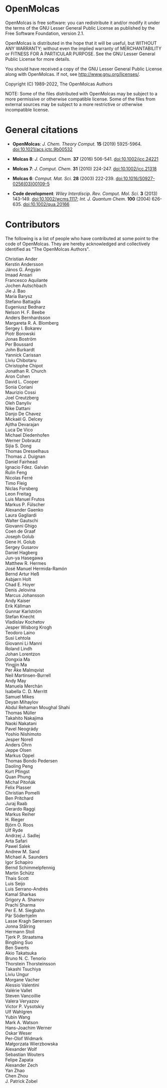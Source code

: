 OpenMolcas
==========

OpenMolcas is free software: you can redistribute it and/or modify it
under the terms of the GNU Lesser General Public License as published by
the Free Software Foundation, version 2.1.

OpenMolcas is distributed in the hope that it will be useful, but
WITHOUT ANY WARRANTY; without even the implied warranty of
MERCHANTABILITY or FITNESS FOR A PARTICULAR PURPOSE. See the GNU Lesser
General Public License for more details.

You should have received a copy of the GNU Lesser General Public License
along with OpenMolcas. If not, see <http://www.gnu.org/licenses/>.

Copyright (C) 1989-2022, The OpenMolcas Authors


NOTE: Some of the files distributed with OpenMolcas may be subject to a more
permissive or otherwise compatible license. Some of the files from external
sources may be subject to a more restrictive or otherwise incompatible license.


General citations
=================

* **OpenMolcas**:
  *J. Chem. Theory Comput.* **15** (2019) 5925-5964. [doi:10.1021/acs.jctc.9b00532](https://doi.org/10.1021/acs.jctc.9b00532)

* **Molcas 8**:
  *J. Comput. Chem.* **37** (2016) 506-541. [doi:10.1002/jcc.24221](https://doi.org/10.1002/jcc.24221)

* **Molcas 7**:
  *J. Comput. Chem.* **31** (2010) 224-247. [doi:10.1002/jcc.21318](https://doi.org/10.1002/jcc.21318)

* **Molcas 6**:
  *Comput. Mat. Sci.* **28** (2003) 222-239. [doi:10.1016/S0927-0256(03)00109-5](https://doi.org/10.1016/S0927-0256(03)00109-5)

* **Code development**:
  *Wiley Interdiscip. Rev. Comput. Mol. Sci.* **3** (2013) 143-149. [doi:10.1002/wcms.1117](https://doi.org/10.1002/wcms.1117);
  *Int. J. Quantum Chem.* **100** (2004) 626-635. [doi:10.1002/qua.20166](https://doi.org/10.1002/qua.20166)


Contributors
============

The following is a list of people who have contributed at some point to the
code of OpenMolcas. They are hereby acknowledged and collectively identified as
"The OpenMolcas Authors".

Christian Ander  
Kerstin Andersson  
János G. Ángyán  
Imaad Ansari  
Francesco Aquilante  
Jochen Autschbach  
Jie J. Bao  
Maria Barysz  
Stefano Battaglia  
Eugeniusz Bednarz  
Nelson H. F. Beebe  
Anders Bernhardsson  
Margareta R. A. Blomberg  
Sergey I. Bokarev  
Piotr Borowski  
Jonas Boström  
Per Boussard  
John Burkardt  
Yannick Carissan  
Liviu Chibotaru  
Christophe Chipot  
Jonathan R. Church  
Aron Cohen  
David L. Cooper  
Sonia Coriani  
Maurizio Cossi  
Joel Creutzberg  
Oleh Danyliv  
Nike Dattani  
Danjo De Chavez  
Mickaël G. Delcey  
Ajitha Devarajan  
Luca De Vico  
Michael Diedenhofen  
Werner Dobrautz  
Sijia S. Dong  
Thomas Dresselhaus  
Thomas J. Duignan  
Daniel Fairhead  
Ignacio Fdez. Galván  
Rulin Feng  
Nicolas Ferré  
Timo Fleig  
Niclas Forsberg  
Leon Freitag  
Luis Manuel Frutos  
Markus P. Fülscher  
Alexander Gaenko  
Laura Gagliardi  
Walter Gautschi  
Giovanni Ghigo  
Coen de Graaf  
Joseph Golub  
Gene H. Golub  
Sergey Gusarov  
Daniel Hagberg  
Jun-ya Hasegawa  
Matthew R. Hermes  
José Manuel Hermida-Ramón  
Bernd Artur Heß  
Asbjørn Holt  
Chad E. Hoyer  
Denis Jelovina  
Marcus Johansson  
Andy Kaiser  
Erik Källman  
Gunnar Karlström  
Stefan Knecht  
Vladislav Kochetov  
Jesper Wisborg Krogh  
Teodoro Laino  
Susi Lehtola  
Giovanni Li Manni  
Roland Lindh  
Johan Lorentzon  
Dongxia Ma  
Yingjin Ma  
Per Åke Malmqvist  
Neil Martinsen-Burrell  
Andy May  
Manuela Merchán  
Isabella C. D. Merritt  
Samuel Mikes  
Deyan Mihaylov  
Abdul Rehaman Moughal Shahi  
Thomas Müller  
Takahito Nakajima  
Naoki Nakatani  
Pavel Neogrády  
Yoshio Nishimoto  
Jesper Norell  
Anders Öhrn  
Jeppe Olsen  
Markus Oppel  
Thomas Bondo Pedersen  
Daoling Peng  
Kurt Pfingst  
Quan Phung  
Michal Pitoňák  
Felix Plasser  
Christian Pomelli  
Ben Pritchard  
Juraj Raab  
Gerardo Raggi  
Markus Reiher  
H. Rieger  
Björn O. Roos  
Ulf Ryde  
Andrzej J. Sadlej  
Arta Safari  
Pawel Salek  
Andrew M. Sand  
Michael A. Saunders  
Igor Schapiro  
Bernd Schimmelpfennig  
Martin Schütz  
Thais Scott  
Luis Seijo  
Luis Serrano-Andrés  
Kamal Sharkas  
Grigory A. Shamov  
Prachi Sharma  
Per E. M. Siegbahn  
Pär Söderhjelm  
Lasse Kragh Sørensen  
Jonna Stålring  
Hermann Stoll  
Tjerk P. Straatsma  
Bingbing Suo  
Ben Swerts  
Akio Takatsuka  
Bruno N. C. Tenorio  
Thorstein Thorsteinsson  
Takashi Tsuchiya  
Liviu Ungur  
Morgane Vacher  
Alessio Valentini  
Valérie Vallet  
Steven Vancoillie  
Valera Veryazov  
Victor P. Vysotskiy  
Ulf Wahlgren  
Yubin Wang  
Mark A. Watson  
Hans-Joachim Werner  
Oskar Weser  
Per-Olof Widmark  
Małgorzata Wierzbowska  
Alexander Wolf  
Sebastian Wouters  
Felipe Zapata  
Alexander Zech  
Yan Zhao  
Chen Zhou  
J. Patrick Zobel  
